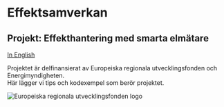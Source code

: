 # Effektsamverkan
## Projekt: Effekthantering med smarta elmätare
[In English](resources/About.md)<br>

Projektet är delfinansierat av Europeiska regionala utvecklingsfonden och Energimyndigheten.<br>
Här lägger vi tips och kodexempel som berör projektet.

![Europeiska regionala utvecklingsfonden logo](https://effektsamverkan.se/storage/img/eu-logo220.jpg)